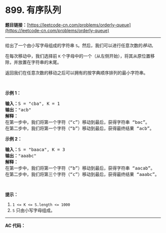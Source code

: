 # 899. 有序队列

**题目链接：**[https://leetcode-cn.com/problems/orderly-queue](https://leetcode-cn.com/problems/orderly-queue)

---

<div class="content__1Y2H">
 <div class="notranslate">
  <p>给出了一个由小写字母组成的字符串 <code>S</code>。然后，我们可以进行任意次数的<em>移动</em>。</p> 
  <p>在每次移动中，我们选择前 <code>K</code> 个字母中的一个（从左侧开始），将其从原位置移除，并放置在字符串的末尾。</p> 
  <p>返回我们在任意次数的移动之后可以拥有的按字典顺序排列的最小字符串。</p> 
  <p>&nbsp;</p> 
  <p><strong>示例 1：</strong></p> 
  <pre class="language-text"><strong>输入：</strong>S = "cba", K = 1
<strong>输出：</strong>"acb"
<strong>解释：</strong>
在第一步中，我们将第一个字符（“c”）移动到最后，获得字符串 “bac”。
在第二步中，我们将第一个字符（“b”）移动到最后，获得最终结果 “acb”。
</pre> 
  <p><strong>示例 2：</strong></p> 
  <pre class="language-text"><strong>输入：</strong>S = "baaca", K = 3
<strong>输出：</strong>"aaabc"
<strong>解释：
</strong>在第一步中，我们将第一个字符（“b”）移动到最后，获得字符串 “aacab”。
在第二步中，我们将第三个字符（“c”）移动到最后，获得最终结果 “aaabc”。
</pre> 
  <p>&nbsp;</p> 
  <p><strong>提示：</strong></p> 
  <ol> 
   <li><code>1 &lt;= K &lt;= S.length&nbsp;&lt;= 1000</code></li> 
   <li><code>S</code>&nbsp;只由小写字母组成。</li> 
  </ol> 
 </div>
</div>

---

**AC 代码：**

```java

```